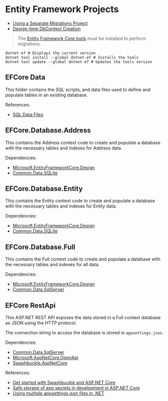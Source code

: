 # Entity Framework Projects
- [Using a Separate Migrations Project](https://learn.microsoft.com/en-us/ef/core/managing-schemas/migrations/projects)
- [Design-time DbContext Creation](https://learn.microsoft.com/en-us/ef/core/cli/dbcontext-creation)

> The [Entity Framework Core tools](https://learn.microsoft.com/en-us/ef/core/cli/dotnet) must be installed to perform migrations.

```shell
dotnet-ef # Displays the current version
dotnet tool install --global dotnet-ef # Installs the tools
dotnet tool update --global dotnet-ef # Updates the tools version
```

## EFCore Data
This folder contains the SQL scripts, and data files used to define and populate tables in an existing database. 

References:
- [SQL Data Files](https://github.com/KevinDHeath/HomeBase/tree/main/src/EFCore/Data)


## EFCore.Database.Address
This contains the Address context code to create and populate a database with the necessary tables and indexes for Address data.

Dependencies:
- [Microsoft.EntityFrameworkCore.Design](https://www.nuget.org/packages/Microsoft.EntityFrameworkCore.Design)
- [Common.Data.SQLite](https://github.com/KevinDHeath/HomeBase/tree/main/src/Common/Data/SQLite)

## EFCore.Database.Entity
This contains the Entity context code to create and populate a database with the necessary tables and indexes for Entity data.

Dependencies:
- [Microsoft.EntityFrameworkCore.Design](https://www.nuget.org/packages/Microsoft.EntityFrameworkCore.Design)
- [Common.Data.SQLite](https://github.com/KevinDHeath/HomeBase/tree/main/src/Common/Data/SQLite)

## EFCore.Database.Full
This contains the Full context code to create and populate a database with the necessary tables and indexes for all data.

Dependencies:
- [Microsoft.EntityFrameworkCore.Design](https://www.nuget.org/packages/Microsoft.EntityFrameworkCore.Design)
- [Common.Data.SqlServer](https://github.com/KevinDHeath/HomeBase/tree/main/src/Common/Data/SqlServer)


## EFCore RestApi
This ASP.NET REST API exposes the data stored in a Full context database as JSON using the HTTP protocol.

The connection string to access the database is stored in `appsettings.json`.

Dependencies:
- [Common.Data.SqlServer](https://github.com/KevinDHeath/HomeBase/tree/main/src/Common/Data/SqlServer)
- [Microsoft.AspNetCore.OpenApi](https://www.nuget.org/packages/Microsoft.AspNetCore.OpenApi)
- [Swashbuckle.AspNetCore](https://www.nuget.org/packages/Swashbuckle.AspNetCore)

References:
- [Get started with Swashbuckle and ASP.NET Core](https://learn.microsoft.com/en-us/aspnet/core/tutorials/getting-started-with-swashbuckle)
- [Safe storage of app secrets in development in ASP.NET Core](https://learn.microsoft.com/en-us/aspnet/core/security/app-secrets)
- [Using multiple appsettings.json files in .NET](https://dev.to/rogeliogamez92/using-multiple-appsettingsjson-to-release-to-different-platforms-in-dotnet-2554)
